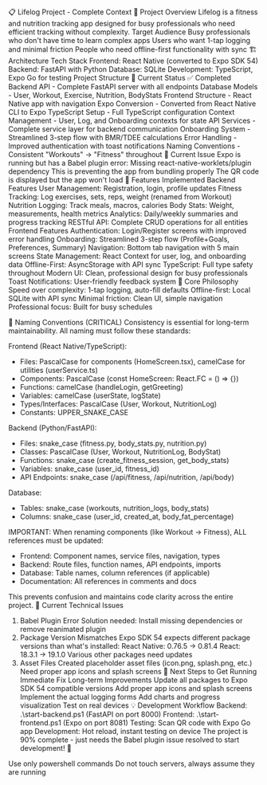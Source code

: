 📋 Lifelog Project - Complete Context
🎯 Project Overview
Lifelog is a fitness and nutrition tracking app designed for busy professionals who need efficient tracking without complexity.
Target Audience
Busy professionals who don't have time to learn complex apps
Users who want 1-tap logging and minimal friction
People who need offline-first functionality with sync
🏗️ Architecture
Tech Stack
Frontend: React Native (converted to Expo SDK 54)
Backend: FastAPI with Python
Database: SQLite
Development: TypeScript, Expo Go for testing
Project Structure
🚀 Current Status
✅ Completed
Backend API - Complete FastAPI server with all endpoints
Database Models - User, Workout, Exercise, Nutrition, BodyStats
Frontend Structure - React Native app with navigation
Expo Conversion - Converted from React Native CLI to Expo
TypeScript Setup - Full TypeScript configuration
Context Management - User, Log, and Onboarding contexts for state
API Services - Complete service layer for backend communication
Onboarding System - Streamlined 3-step flow with BMR/TDEE calculations
Error Handling - Improved authentication with toast notifications
Naming Conventions - Consistent "Workouts" → "Fitness" throughout
🔧 Current Issue
Expo is running but has a Babel plugin error:
Missing react-native-worklets/plugin dependency
This is preventing the app from bundling properly
The QR code is displayed but the app won't load
📱 Features Implemented
Backend Features
User Management: Registration, login, profile updates
Fitness Tracking: Log exercises, sets, reps, weight (renamed from Workout)
Nutrition Logging: Track meals, macros, calories
Body Stats: Weight, measurements, health metrics
Analytics: Daily/weekly summaries and progress tracking
RESTful API: Complete CRUD operations for all entities
Frontend Features
Authentication: Login/Register screens with improved error handling
Onboarding: Streamlined 3-step flow (Profile+Goals, Preferences, Summary)
Navigation: Bottom tab navigation with 5 main screens
State Management: React Context for user, log, and onboarding data
Offline-First: AsyncStorage with API sync
TypeScript: Full type safety throughout
Modern UI: Clean, professional design for busy professionals
Toast Notifications: User-friendly feedback system
🎯 Core Philosophy
Speed over complexity: 1-tap logging, auto-fill defaults
Offline-first: Local SQLite with API sync
Minimal friction: Clean UI, simple navigation
Professional focus: Built for busy schedules

📝 Naming Conventions (CRITICAL)
Consistency is essential for long-term maintainability. All naming must follow these standards:

Frontend (React Native/TypeScript):
- Files: PascalCase for components (HomeScreen.tsx), camelCase for utilities (userService.ts)
- Components: PascalCase (const HomeScreen: React.FC = () => {})
- Functions: camelCase (handleLogin, getGreeting)
- Variables: camelCase (userState, logState)
- Types/Interfaces: PascalCase (User, Workout, NutritionLog)
- Constants: UPPER_SNAKE_CASE

Backend (Python/FastAPI):
- Files: snake_case (fitness.py, body_stats.py, nutrition.py)
- Classes: PascalCase (User, Workout, NutritionLog, BodyStat)
- Functions: snake_case (create_fitness_session, get_body_stats)
- Variables: snake_case (user_id, fitness_id)
- API Endpoints: snake_case (/api/fitness, /api/nutrition, /api/body)

Database:
- Tables: snake_case (workouts, nutrition_logs, body_stats)
- Columns: snake_case (user_id, created_at, body_fat_percentage)

IMPORTANT: When renaming components (like Workout → Fitness), ALL references must be updated:
- Frontend: Component names, service files, navigation, types
- Backend: Route files, function names, API endpoints, imports
- Database: Table names, column references (if applicable)
- Documentation: All references in comments and docs

This prevents confusion and maintains code clarity across the entire project.
🔧 Current Technical Issues
1. Babel Plugin Error
Solution needed: Install missing dependencies or remove reanimated plugin
2. Package Version Mismatches
Expo SDK 54 expects different package versions than what's installed:
React Native: 0.76.5 → 0.81.4
React: 18.3.1 → 19.1.0
Various other packages need updates
3. Asset Files
Created placeholder asset files (icon.png, splash.png, etc.)
Need proper app icons and splash screens
🚀 Next Steps to Get Running
Immediate Fix
Long-term Improvements
Update all packages to Expo SDK 54 compatible versions
Add proper app icons and splash screens
Implement the actual logging forms
Add charts and progress visualization
Test on real devices
💡 Development Workflow
Backend: .\start-backend.ps1 (FastAPI on port 8000)
Frontend: .\start-frontend.ps1 (Expo on port 8081)
Testing: Scan QR code with Expo Go app
Development: Hot reload, instant testing on device
The project is 90% complete - just needs the Babel plugin issue resolved to start development! 🎉


Use only powershell commands
Do not touch servers, always assume they are running